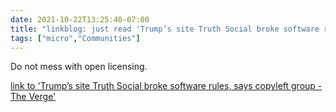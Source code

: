 ```yaml
---
date: 2021-10-22T13:25:40-07:00
title: "linkblog: just read 'Trump’s site Truth Social broke software rules, says copyleft group - The Verge'"
tags: ["micro","Communities"]
---
```

Do not mess with open licensing.
 
[link to 'Trump’s site Truth Social broke software rules, says copyleft group - The Verge'](https://www.theverge.com/2021/10/22/22740354/trump-truth-social-network-spac-mastodon-license-software-freedom-conservancy)
